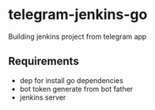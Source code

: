 # telegram-jenkins-go
Building jenkins project from telegram app

## Requirements

- dep for install go dependencies
- bot token generate from bot father
- jenkins server
